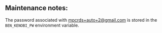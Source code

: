 ## Maintenance notes:

The password associated with mpcrds+auto+2@gmail.com is stored in the ```BEN_KENOBI_PW``` environment variable.
